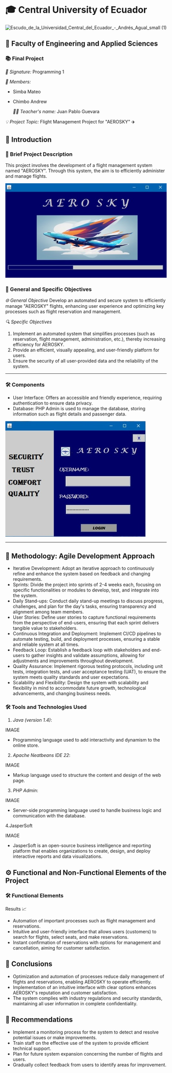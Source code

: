# 🎓 Central University of Ecuador
![Escudo_de_la_Universidad_Central_del_Ecuador_-_Andrés_Agual_small (1)](https://github.com/user-attachments/assets/915c8d87-616d-4337-9cc5-36c59446a157)


## 🏫 Faculty of Engineering and Applied Sciences
### 📚 Final Project

*📄 Signature:* Programming 1

*👥 Members:*
- Simba Mateo
- Chimbo Andrew

  *👨‍🏫 Teacher's name:* Juan Pablo Guevara

*💡 Project Topic:* Flight Management Project for "AEROSKY" ✈️



## 📝 Introduction

### 📜 Brief Project Description
This project involves the development of a flight management system named "AEROSKY". Through this system, the aim is to efficiently administer and manage flights.

![](https://github.com/Mateo-2005/Final-Project---airline/blob/main/2.jpg)


### 🎯 General and Specific Objectives

*🌐 General Objective*
Develop an automated and secure system to efficiently manage "AEROSKY" flights, enhancing user experience and optimizing key processes such as flight reservation and management.

*🔍 Specific Objectives*
1. Implement an automated system that simplifies processes (such as reservation, flight management, administration, etc.), thereby increasing efficiency for AEROSKY.
2. Provide an efficient, visually appealing, and user-friendly platform for users.
3. Ensure the security of all user-provided data and the reliability of the system.

---

### 🛠️ Components 
- User Interface: Offers an accessible and friendly experience, requiring authentication to ensure data privacy.
- Database: PHP Admin is used to manage the database, storing information such as flight details and passenger data.
  
![](https://github.com/Mateo-2005/Final-Project---airline/blob/main/4.jpg)               

---

## 🧩 Methodology: Agile Development Approach

- Iterative Development: Adopt an iterative approach to continuously refine and enhance the system based on feedback and changing requirements.
- Sprints: Divide the project into sprints of 2-4 weeks each, focusing on specific functionalities or modules to develop, test, and integrate into the system.
- Daily Stand-ups: Conduct daily stand-up meetings to discuss progress, challenges, and plan for the day's tasks, ensuring transparency and alignment among team members.
- User Stories: Define user stories to capture functional requirements from the perspective of end-users, ensuring that each sprint delivers tangible value to stakeholders.
- Continuous Integration and Deployment: Implement CI/CD pipelines to automate testing, build, and deployment processes, ensuring a stable and reliable system at all times.
- Feedback Loop: Establish a feedback loop with stakeholders and end-users to gather insights and validate assumptions, allowing for adjustments and improvements throughout development.
- Quality Assurance: Implement rigorous testing protocols, including unit tests, integration tests, and user acceptance testing (UAT), to ensure the system meets quality standards and user expectations.
- Scalability and Flexibility: Design the system with scalability and flexibility in mind to accommodate future growth, technological advancements, and changing business needs.




### 🛠 Tools and Technologies Used

1. *Java (version 1.4)*:

IMAGE

   - Programming language used to add interactivity and dynamism to the online store.

2. *Apache Neatbeans IDE 22*:
 
IMAGE

- Markup language used to structure the content and design of the web page.

3. *PHP Admin*:

IMAGE

 - Server-side programming language used to handle business logic and communication with the database.
   
4.JasperSoft

IMAGE
- JasperSoft is an open-source business intelligence and reporting platform that enables organizations to create, design, and deploy interactive reports and data visualizations.


## ⚙ Functional and Non-Functional Elements of the Project

### 🛠 Functional Elements

Results 📈
- Automation of important processes such as flight management and reservations.
- Intuitive and user-friendly interface that allows users (customers) to search for flights, select seats, and make reservations.
- Instant confirmation of reservations with options for management and cancellation, aiming for customer satisfaction.

## 📌 Conclusions

- Optimization and automation of processes reduce daily management of flights and reservations, enabling AEROSKY to operate efficiently.
- Implementation of an intuitive interface with clear options enhances AEROSKY's reputation and customer satisfaction.
- The system complies with industry regulations and security standards, maintaining all user information in complete confidentiality.

## 🚀 Recommendations
- Implement a monitoring process for the system to detect and resolve potential issues or make improvements.
- Train staff on the effective use of the system to provide efficient technical support.
- Plan for future system expansion concerning the number of flights and users.
- Gradually collect feedback from users to identify areas for improvement.

